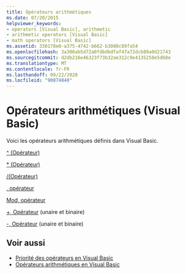```yaml
---
title: Opérateurs arithmétiques
ms.date: 07/20/2015
helpviewer_keywords:
- operators [Visual Basic], arithmetic
- arithmetic operators [Visual Basic]
- math operators [Visual Basic]
ms.assetid: 330178e0-a375-4742-b662-b3080c89fa54
ms.openlocfilehash: 3a300ab5d72a0fdbdbdfaf47a72dcb89a0d21743
ms.sourcegitcommit: d2db216e46323f73b32ae312c9e4135258e5d68e
ms.translationtype: MT
ms.contentlocale: fr-FR
ms.lasthandoff: 09/22/2020
ms.locfileid: "90874840"
---
```

# <a name="arithmetic-operators-visual-basic"></a>Opérateurs arithmétiques (Visual Basic)

Voici les opérateurs arithmétiques définis dans Visual Basic.  
  
 [^ (Opérateur)](exponentiation-operator.md)  
  
 [* (Opérateur)](multiplication-operator.md)  
  
 [/(Opérateur)](floating-point-division-operator.md)  
  
 [\, opérateur](integer-division-operator.md)  
  
 [Mod, opérateur](mod-operator.md)  
  
 [+, Opérateur](addition-operator.md) (unaire et binaire)  
  
 [-, Opérateur](subtraction-operator.md) (unaire et binaire)  
  
## <a name="see-also"></a>Voir aussi

- [Priorité des opérateurs en Visual Basic](operator-precedence.md)
- [Opérateurs arithmétiques en Visual Basic](../../programming-guide/language-features/operators-and-expressions/arithmetic-operators.md)
